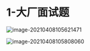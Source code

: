 # 1-大厂面试题

![image-20210408105621471](C:\Users\93138\AppData\Roaming\Typora\typora-user-images\image-20210408105621471.png)

![image-20210408105808060](C:\Users\93138\AppData\Roaming\Typora\typora-user-images\image-20210408105808060.png)